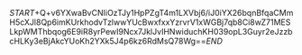 $START$+Q+v6YXwaBvCNIiOzTJy1HpPZgT4m1LXVbj6/iJ0iYX26bqnBfqaCMmH5cXJl8Qp6imKUrkhodvTzlwwYUcBwxfxxYzrvrV1xWGBj7qb8Ci8wZ71MESLkpWMThbqog6E9iR8yrPewI9Ncx7JklJvIHNwiduchKH039opL3Guyr2eJzzbcHLKy3eBjAkcYUoKh2YXk5J4p6kz6RdMsQ78Wg==$END$